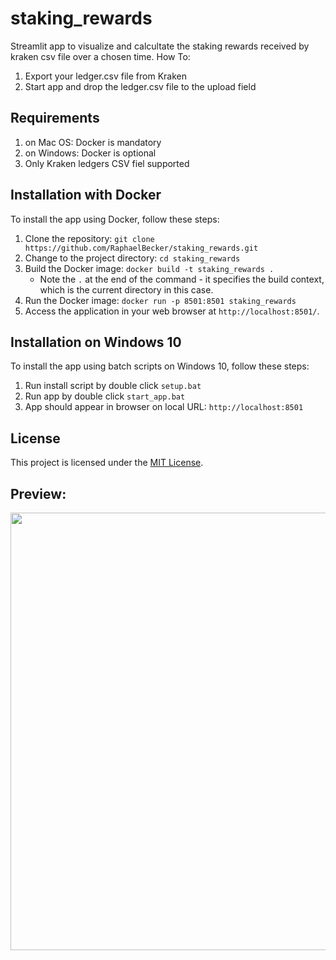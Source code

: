 # staking_rewards
Streamlit app to visualize and calcultate the staking rewards received by kraken csv file over a chosen time.
How To:
1. Export your ledger.csv file from Kraken
2. Start app and drop the ledger.csv file to the upload field 


## Requirements
1. on Mac OS: Docker is mandatory
2. on Windows: Docker is optional
3. Only Kraken ledgers CSV fiel supported 


## Installation with Docker
To install the app using Docker, follow these steps:

1. Clone the repository:
```git clone https://github.com/RaphaelBecker/staking_rewards.git```
2. Change to the project directory:
```cd staking_rewards```
3. Build the Docker image:
```docker build -t staking_rewards .```
    * Note the ```.``` at the end of the command - it specifies the build context, which is the current directory in this case.
4. Run the Docker image:
```docker run -p 8501:8501 staking_rewards```
5. Access the application in your web browser at `http://localhost:8501/`.


## Installation on Windows 10
To install the app using batch scripts on Windows 10, follow these steps:
1. Run install script by double click ```setup.bat```
2. Run app by double click ```start_app.bat```
3. App should appear in browser on local URL: ```http://localhost:8501```


## License
This project is licensed under the [MIT License](https://github.com/RaphaelBecker/staking_rewards/blob/main/LICENCE.md).


## Preview:

<img align="center" height="700px" src="https://github.com/RaphaelBecker/staking_rewards/blob/main/previews/preview.gif">  
